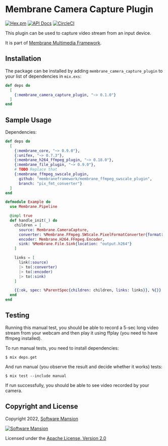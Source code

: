 # Membrane Camera Capture Plugin

[![Hex.pm](https://img.shields.io/hexpm/v/membrane_camera_capture_plugin.svg)](https://hex.pm/packages/membrane_camera_capture_plugin)
[![API Docs](https://img.shields.io/badge/api-docs-yellow.svg?style=flat)](https://hexdocs.pm/membrane_camera_capture_plugin)
[![CircleCI](https://circleci.com/gh/membraneframework/membrane_camera_capture_plugin.svg?style=svg)](https://circleci.com/gh/membraneframework/membrane_camera_capture_plugin)

This plugin can be used to capture video stream from an input device.

It is part of [Membrane Multimedia Framework](https://membraneframework.org).

## Installation

The package can be installed by adding `membrane_camera_capture_plugin` to your list of dependencies in `mix.exs`:

```elixir
def deps do
  [
    {:membrane_camera_capture_plugin, "~> 0.1.0"}
  ]
end
```

## Sample Usage

Dependencies:

```elixir
def deps do
  [
    {:membrane_core, "~> 0.9.0"},
    {:unifex, "~> 0.7.3"},
    {:membrane_h264_ffmpeg_plugin, "~> 0.18.0"},
    {:membrane_file_plugin, "~> 0.9.0"},
    # TODO Replace that
    {:membrane_ffmpeg_swscale_plugin,
      github: "membraneframework/membrane_ffmpeg_swscale_plugin",
      branch: "pix_fmt_converter"}
  ]
end
```

```elixir
defmodule Example do
  use Membrane.Pipeline

  @impl true
  def handle_init(_) do
    children = [
      source: Membrane.CameraCapture,
      converter: %Membrane.FFmpeg.SWScale.PixelFormatConverter{format: :I420},
      encoder: Membrane.H264.FFmpeg.Encoder,
      sink: %Membrane.File.Sink{location: "output.h264"}
    ]

    links = [
      link(:source)
      |> to(:converter)
      |> to(:encoder)
      |> to(:sink)
    ]

    {{:ok, spec: %ParentSpec{children: children, links: links}}, %{}}
  end
end
```

## Testing

Running this manual test, you should be able to record a 5-sec long video stream from your webcam and then play it using ffplay (you need to have ffmpeg installed).

To run manual tests, you need to install dependencies:

```shell
$ mix deps.get
```

And run manual (you observe the result and decide whether it works) tests:

```shell
$ mix test --include manual
```

If run successfully, you should be able to see video recorded by your camera.

## Copyright and License

Copyright 2022, [Software Mansion](https://swmansion.com/?utm_source=git&utm_medium=readme&utm_campaign=membrane_camera_capture_plugin)

[![Software Mansion](https://logo.swmansion.com/logo?color=white&variant=desktop&width=200&tag=membrane-github)](https://swmansion.com/?utm_source=git&utm_medium=readme&utm_campaign=membrane_camera_capture_plugin)

Licensed under the [Apache License, Version 2.0](LICENSE)
